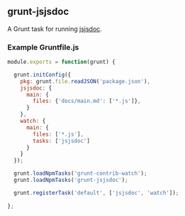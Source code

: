 ## grunt-jsjsdoc

A Grunt task for running [jsjsdoc](http://github.com/coggle/jsjsdoc).

### Example Gruntfile.js
```js
module.exports = function(grunt) {

  grunt.initConfig({
    pkg: grunt.file.readJSON('package.json'),
    jsjsdoc: {
      main: {
        files: {'docs/main.md': ['*.js']},
      }
    },
    watch: {
      main: {
        files: ['*.js'],
        tasks: ['jsjsdoc']
      }
    }
  });

  grunt.loadNpmTasks('grunt-contrib-watch');
  grunt.loadNpmTasks('grunt-jsjsdoc');

  grunt.registerTask('default', ['jsjsdoc', 'watch']);
  
};
```


